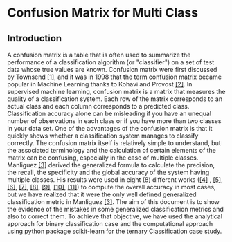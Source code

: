 # Confusion Matrix for Multi Class 

## Introduction
A confusion matrix is a table that is often used to summarize the performance of a classification algorithm (or "classifier") on a set of test data whose true values are known. Confusion matrix were first discussed by Townsend [[1]](https://doi.org/10.3758/BF03213026), and it was in 1998 that the term confusion matrix became popular in Machine Learning thanks to Kohavi and Provost [[2]](http://robotics.stanford.edu/~ronnyk/glossary.html). In supervised machine learning, confusion matrix is a matrix that measures the quality of
a classification system. Each row of the matrix corresponds to an actual class and each column corresponds to a predicted class. Classification accuracy alone can be misleading if you have an unequal number of observations in each
class or if you have more than two classes in your data set. One of the advantages of the confusion matrix is that it quickly shows whether a classification system manages to classify correctly. The confusion
matrix itself is relatively simple to understand, but the associated terminology and the calculation of certain elements of the matrix can be confusing, especially in the case of multiple classes. Manliguez  [[3]](https://www.researchgate.net/publication/310799885_Generalized_Confusion_Matrix_for_Multiple_Classes) derived the generalized formula to calculate the precision, the recall, the
specificity and the global accuracy of the system having multiple classes. His results were used in eight (8) different works ([[4]](https://link.springer.com/chapter/10.1007/978-3-030-26428-4_7) , [[5]](https://ieeexplore.ieee.org/abstract/document/8938419), [[6]](https://ieeexplore.ieee.org/document/8834531), [[7]](https://doi.org/10.1007/s10772-018-9527-4), [[8]](https://www.semanticscholar.org/paper/A-Novel-Intelligent-System-for-Diagnosing-some-of-Elalfi-Elalmi/02d4c1119e9ee00ec657f591c6a59e33786e1a43), [[9]](https://iopscience.iop.org/article/10.1088/1742-6596/1417/1/012015), [[10]](https://www.mdpi.com/1424-8220/20/1/55), [[11]](https://www.atlantis-press.com/journals/ijcis/125934171/view)) to compute the overall accuracy in most cases, but we have realized that it were the only well defined generalized classification metric in Manliguez [[3]](https://www.researchgate.net/publication/310799885_Generalized_Confusion_Matrix_for_Multiple_Classes). The aim of this document is to show the evidence of the mistakes in some generalized classification metrics and also to correct them. To achieve that objective, we have used the analytical approach for binary classification case and the computational approach using python package scikit-learn for the ternary Classification case study.
